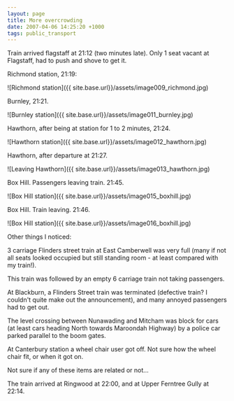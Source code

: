 ```yaml
---
layout: page
title: More overcrowding
date: 2007-04-06 14:25:20 +1000
tags: public_transport
---
```


Train arrived flagstaff at 21:12 (two minutes late). Only 1 seat vacant at Flagstaff, had to push and shove to get it.

Richmond station, 21:19:

![Richmond station]({{ site.base.url}}/assets/image009_richmond.jpg)

Burnley, 21:21.

![Burnley station]({{ site.base.url}}/assets/image011_burnley.jpg)

Hawthorn, after being at station for 1 to 2 minutes, 21:24.

![Hawthorn station]({{ site.base.url}}/assets/image012_hawthorn.jpg)

Hawthorn, after departure at 21:27.

![Leaving Hawthorn]({{ site.base.url}}/assets/image013_hawthorn.jpg)

Box Hill. Passengers leaving train. 21:45.

![Box Hill station]({{ site.base.url}}/assets/image015_boxhill.jpg)

Box Hill. Train leaving. 21:46.

![Box Hill station]({{ site.base.url}}/assets/image016_boxhill.jpg)

Other things I noticed:

3 carriage Flinders street train at East Camberwell was very full (many if not all seats looked occupied but still standing room - at least compared with my train!).

This train was followed by an empty 6 carriage train not taking passengers.

At Blackburn, a Flinders Street train was terminated (defective train?  I couldn't quite make out the announcement), and many annoyed passengers had to get out.

The level crossing between Nunawading and Mitcham was block for cars (at least cars heading North towards Maroondah Highway) by a police car parked parallel to the boom gates.

At Canterbury station a wheel chair user got off. Not sure how the wheel chair fit, or when it got on.

Not sure if any of these items are related or not...

The train arrived at Ringwood at 22:00, and at Upper Ferntree Gully at 22:14.
